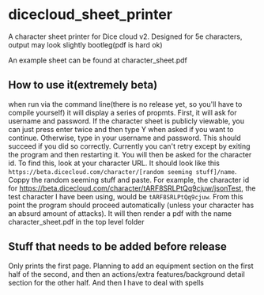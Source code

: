 # dicecloud_sheet_printer
A character sheet printer for Dice cloud v2. Designed for 5e characters, output may look slightly bootleg(pdf is hard ok)

An example sheet can be found at character_sheet.pdf


## How to use it(extremely beta)
when run via the command line\(there is no release yet, so you'll have to compile yourself\) it will display a series of propmts. First, it will ask for username and password. If the character sheet is publicly viewable, you can just press enter twice and then type Y when asked if you want to continue. Otherwise, type in your username and password. This should succeed if you did so correctly. Currently you can't retry except by exiting the program and then restarting it. You will then be asked for the character id. To find this, look at your character URL. It should look like this `https://beta.dicecloud.com/character/[random seeming stuff]/name`. Coppy the random seeming stuff and paste. For example, the character id for https://beta.dicecloud.com/character/tARF8SRLPtQq9cjuw/jsonTest, the test character I have been using, would be `tARF8SRLPtQq9cjuw`. From this point the program should proceed automatically (unless your character has an absurd amount of attacks). It will then render a pdf with the name character_sheet.pdf in the top level folder

## Stuff that needs to be added before release
Only prints the first page. Planning to add an equipment section on the first half of the second, and then an actions/extra features/background detail section for the other half. And then I have to deal with spells